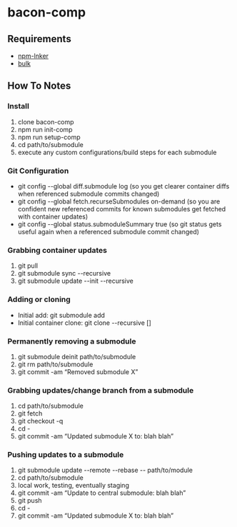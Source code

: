 # bacon-comp

## Requirements
* [npm-lnker](https://github.com/ostosh/npm-lnkr)
* [bulk](https://github.com/timoxley/bulk)

## How To Notes

### Install
1. clone bacon-comp
2. npm run init-comp
3. npm run setup-comp
4. cd path/to/submodule
5. execute any custom configurations/build steps for each submodule

### Git Configuration
* git config --global diff.submodule log (so you get clearer container diffs when referenced submodule commits changed)
* git config --global fetch.recurseSubmodules on-demand (so you are confident new referenced commits for known submodules get fetched with container updates)
* git config --global status.submoduleSummary true (so git status gets useful again when a referenced submodule commit changed)

### Grabbing container updates
1. git pull
2. git submodule sync --recursive
3. git submodule update --init --recursive

### Adding or cloning
* Initial add: git submodule add <url> <path>
* Initial container clone: git clone --recursive <url> [<path>]

### Permanently removing a submodule
1. git submodule deinit path/to/submodule
2. git rm path/to/submodule
3. git commit -am “Removed submodule X”

### Grabbing updates/change branch from a submodule
1. cd path/to/submodule
2. git fetch
3. git checkout -q <commit-sha1>
4. cd -
5. git commit -am “Updated submodule X to: blah blah”

### Pushing updates to a submodule
1. git submodule update --remote --rebase -- path/to/module
2. cd path/to/submodule
3. local work, testing, eventually staging
4. git commit -am “Update to central submodule: blah blah”
5. git push
6. cd -
7. git commit -am “Updated submodule X to: blah blah”
